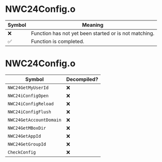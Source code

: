 # NWC24Config.o
| Symbol | Meaning 
| ------------- | ------------- 
| :x: | Function has not yet been started or is not matching. 
| :white_check_mark: | Function is completed. 


# NWC24Config.o
| Symbol | Decompiled? |
| ------------- | ------------- |
| `NWC24GetMyUserId` | :x: |
| `NWC24iConfigOpen` | :x: |
| `NWC24iConfigReload` | :x: |
| `NWC24iConfigFlush` | :x: |
| `NWC24GetAccountDomain` | :x: |
| `NWC24GetMBoxDir` | :x: |
| `NWC24GetAppId` | :x: |
| `NWC24GetGroupId` | :x: |
| `CheckConfig` | :x: |
